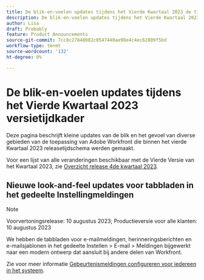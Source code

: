 ```yaml
---
title: De blik-en-voelen updates tijdens het Vierde Kwartaal 2023 de tijdkader van de versieduur
description: De blik-en-voelen updates tijdens het Vierde Kwartaal 2023 de tijdkader van de versieduur
author: Lisa
draft: Probably
feature: Product Announcements
source-git-commit: 7cc8c27848082c0547440ae98e4c4ec62809f5bd
workflow-type: tm+mt
source-wordcount: '132'
ht-degree: 0%

---
```



# De blik-en-voelen updates tijdens het Vierde Kwartaal 2023 versietijdkader

Deze pagina beschrijft kleine updates van de blik en het gevoel van diverse gebieden van de toepassing van Adobe Workfront die binnen het vierde Kwartaal 2023 releasetijdschema werden gemaakt.

Voor een lijst van alle veranderingen beschikbaar met de Vierde Versie van het Kwartaal 2023, zie [Overzicht release 4de kwartaal 2023](/help/quicksilver/product-announcements/product-releases/23-q4-release-activity/23-q4-release-overview.md).

## Nieuwe look-and-feel updates voor tabbladen in het gedeelte Instellingmeldingen

>[!NOTE]
>
>Voorvertoningsrelease: 10 augustus 2023; Productieversie voor alle klanten: 10 augustus 2023

We hebben de tabbladen voor e-mailmeldingen, herinneringsberichten en e-mailsjablonen in het gedeelte Instellen > E-mail > Meldingen bijgewerkt naar een modern ontwerp dat aansluit bij andere delen van Workfront.

Zie voor meer informatie [Gebeurtenismeldingen configureren voor iedereen in het systeem](/help/quicksilver/administration-and-setup/manage-workfront/emails/configure-event-notifications-for-everyone-in-the-system.md).
